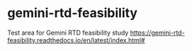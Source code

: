 # gemini-rtd-feasibility
Test area for Gemini RTD feasibility study
https://gemini-rtd-feasibility.readthedocs.io/en/latest/index.html#
